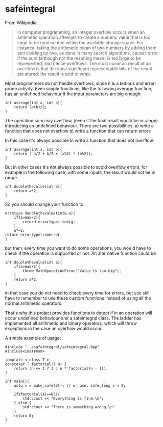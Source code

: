 # safeintegral

From Wikipedia:

> In computer programming, an integer overflow occurs when an arithmetic operation attempts to
create a numeric value that is too large to be represented within the available storage space.
For instance, taking the arithmetic mean of two numbers by adding them and dividing by two, as done
in many search algorithms, causes error if the sum (although not the resulting mean) is too large to
be represented, and hence overflows. The most common result of an overflow is that the least
significant representable bits of the result are stored; the result is said to wrap.

Most programmers do not handle overflows, since it is a tedious and error-prone activity.
Even simple functions, like the following average function, has an undefined behaviour if the input parameters are big
enough:

	int average(int a, int b){
		return (a+b)/2;
	}

The operation sum may overflow, (even if the final result would be in range) introducing an undefined behaviour.
There are two possibilities:
	a) write a function that does not overflow
	b) write a function that can return errors

In this case it's always possible to write a function that does not overflow:

	int average(int a, int b){
		return ( a/2 + b/2 + (a%2) * (b%2));
	}


But in other cases it's not always possible to avoid overflow errors, for example in the following case, with some
inputs, the result would not be in range

	int doublethevalue(int a){
		return a*2;
	}

So you should change your function to:

	errotype doublethevalue(int& a){
		if(a>max/2){
			return errortype::tobig;
		}
		a*=2;
	return errortype::noerror;
	}

but then, every time you want to do some operations, you would have to check if the operation is supported or not.
An alternative function could be

	int doublethevalue(int a){
		if(a>max/2){
			throw MathOperationError("Value is too big");
		}
		return a*2;
	}

in that case you do not need to check every time for errors, but you still have to remember to use these custom
functions instead of using all the normal arithmetic operators.

That's why this project provides functions to detect if in an operation will occur undefined behaviour and a
safeintegral class. The ladder has implemented all arithmetic and binary operators, which will throw exceptions
in the case an overflow would occur.

A simple example of usage:

	#include "../safeintegral/safeintegral.hpp"
	#include<iostream>

	template < class T >
	constexpr T factorial(T n) {
		return (n <= 1 ? 1 : n * factorial(n - 1));
	}

	int main(){
		auto s = make_safe(3l); // or use: safe_long s = 2;

		if(factorial(s)==6l){
			std::cout << "Everything is fine.\n";
		} else {
			std::cout << "There is something wrong!\n"
		}
		return 0;
	}

